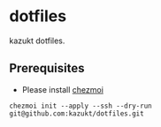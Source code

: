 # dotfiles

kazukt dotfiles.

## Prerequisites

- Please install [chezmoi](https://www.chezmoi.io/)

```
chezmoi init --apply --ssh --dry-run git@github.com:kazukt/dotfiles.git
```
